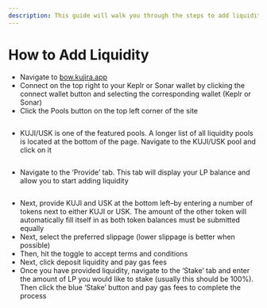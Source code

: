 ```yaml
---
description: This guide will walk you through the steps to add liquidity to a pool on BOW.
---
```


# How to Add Liquidity

* Navigate to [bow.kujira.app](https://bow.kujira.app/)
* Connect on the top right to your Keplr or Sonar wallet by clicking the connect wallet button and selecting the corresponding wallet (Keplr or Sonar)
* Click the Pools button on the top left corner of the site

<figure><img src="https://lh4.googleusercontent.com/EZnV5IxfXy7gHDcWX0wl-ucu1tm_yAF4Yizsj0ExMhpRLaVcz_6nH0-xkhIokgooO6mHWXRTRaFhtc7aDf_VfM1yxEGS-4IZA_ktFlGtdnS4k9MH2FvFpVfb0Z_r4kLpo4_CNdCgMEP5wpvtuqXXMKs" alt=""><figcaption></figcaption></figure>

* KUJI/USK is one of the featured pools. A longer list of all liquidity pools is located at the bottom of the page. Navigate to the KUJI/USK pool and click on it

<figure><img src="https://lh3.googleusercontent.com/fn_4IOVvDFZ1310Sa5QDsAks79GHSrU43NVxzlYvOTJ3KVMoanqRhIQPLsaRwrtJOs7_2SRNiia2_0zlOmtY_0o8Hl9LV3EhVmxjvi6fx_sE-p1yEdgKYr8vLGMzXAJS5vR86CO1NZuDocnlfLpEjMA" alt=""><figcaption></figcaption></figure>

* Navigate to the ‘Provide’ tab. This tab will display your LP balance and allow you to start adding liquidity

<figure><img src="https://lh4.googleusercontent.com/pny4ULZZ3emu8-zzQHNUKIB0lYliwQZJaDtwOqyPbZCVNu-_UAbQ0QVn6X0n7t35rlhEdl-UGnzexKN6wE-8JbBsoy4P3kEpmb2pJaQmyM2AuPbeMjNm2266e2pMka2vcGNvZ7WJ7vn-TCdYoQulsdU" alt=""><figcaption></figcaption></figure>

* Next, provide KUJI and USK at the bottom left–by entering a number of tokens next to either KUJI or USK. The amount of the other token will automatically fill itself in as both token balances must be submitted equally
* Next, select the preferred slippage (lower slippage is better when possible)
* Then, hit the toggle to accept terms and conditions
* Next, click deposit liquidity and pay gas fees
* Once you have provided liquidity, navigate to the ‘Stake’ tab and enter the amount of LP you would like to stake (usually this should be 100%). Then click the blue ‘Stake’ button and pay gas fees to complete the process

<figure><img src="https://lh6.googleusercontent.com/6fGnh1lUheVsXf7bRT-H6StR_AxbVQ0Kg4j7joeEjx5vqR4KkH4Bv0FLuNb_n9xhwCsbflvxCCPlePhA7QQ48NP9KyeD9-o2bgtPnCccBFgRx_0a_u245baft93w8HLKgnZ-TZ6__T9IaKg2vFZvcQw" alt=""><figcaption></figcaption></figure>
